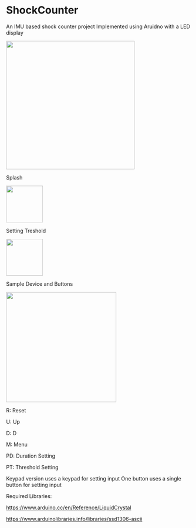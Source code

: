 # ShockCounter
An IMU based shock counter project
Implemented using Aruidno with a LED display


<img src="https://user-images.githubusercontent.com/73147643/147190877-06863fa0-e5ff-42fa-83d2-dfe85a46bd76.jpg" height="350" />

Splash

<img src="https://user-images.githubusercontent.com/73147643/147191557-ddce9309-451d-4dc6-8665-65fa096bd1a0.jpg" height="100" />


Setting Treshold

<img src="https://user-images.githubusercontent.com/73147643/147191351-4b932a99-23f3-46d6-9c76-e667953d92cd.jpg" height="100" />


Sample Device and Buttons

<img src="https://user-images.githubusercontent.com/73147643/147191370-c525ebc0-16c0-494e-91bc-bad8de10bdc2.jpg" height="300" />

R: Reset

U: Up 

D: D 

M: Menu

PD: Duration Setting 

PT: Threshold Setting




Keypad version uses a keypad for setting input
One button uses a single button for setting input 

Required Libraries:

https://www.arduino.cc/en/Reference/LiquidCrystal

https://www.arduinolibraries.info/libraries/ssd1306-ascii

